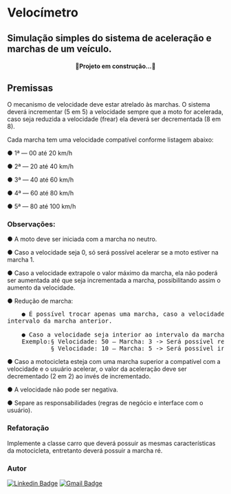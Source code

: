 # Velocímetro
## Simulação simples do sistema de aceleração e marchas de um veículo.

<h4 align="center">🚧Projeto em construção...🚧</h4>

## Premissas

O mecanismo de velocidade deve estar atrelado às marchas. O sistema deverá incrementar
(5 em 5) a velocidade sempre que a moto for acelerada, caso seja reduzida a velocidade
(frear) ela deverá ser decrementada (8 em 8).

Cada marcha tem uma velocidade compatível conforme listagem abaixo:

● 1ª — 00 até 20 km/h

● 2ª — 20 até 40 km/h

● 3ª — 40 até 60 km/h

● 4ª — 60 até 80 km/h

● 5ª — 80 até 100 km/h

### Observações:

● A moto deve ser iniciada com a marcha no neutro.

● Caso a velocidade seja 0, só será possível acelerar se a moto estiver na marcha 1.

● Caso a velocidade extrapole o valor máximo da marcha, ela não poderá ser
aumentada até que seja incrementada a marcha, possibilitando assim o aumento
da velocidade.

● Redução de marcha:
<pre>
    ● É possível trocar apenas uma marcha, caso a velocidade seja superior ao
intervalo da marcha anterior.

    ● Caso a velocidade seja interior ao intervalo da marcha, será possível trocarnormalmente.
    Exemplo:§ Velocidade: 50 – Marcha: 3 -> Será possível reduzir somente até a marcha 2.
            § Velocidade: 10 – Marcha: 5 -> Será possível ir reduzindo até a marcha 1.
</pre>
● Caso a motocicleta esteja com uma marcha superior a compatível com a
velocidade e o usuário acelerar, o valor da aceleração deve ser decrementado (2
em 2) ao invés de incrementado.

● A velocidade não pode ser negativa.

● Separe as responsabilidades (regras de negócio e interface com o usuário).

### Refatoração
Implemente a classe carro que deverá possuir as mesmas características da motocicleta,
entretanto deverá possuir a marcha ré.

### Autor

[![Linkedin Badge](https://img.shields.io/badge/-Carlos-blue?style=flat-square&logo=Linkedin&logoColor=white&link=https://www.linkedin.com/in/carlos-schumacher/)](https://www.linkedin.com/in/carlos-schumacher/) 
[![Gmail Badge](https://img.shields.io/badge/-carlosdu.carloseduardo@gmail.com-c14438?style=flat-square&logo=Gmail&logoColor=white&link=mailto:carlosdu.carloseduardo@gmail.com)](mailto:carlosdu.carloseduardo@gmail.com)
